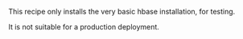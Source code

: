 This recipe only installs the very basic hbase installation, for testing.

It is not suitable for a production deployment.
